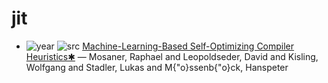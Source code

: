 # jit

- ![year](https://img.shields.io/badge/year-2022-blue) ![src](https://img.shields.io/badge/src-PICMPLR-orange) [Machine-Learning-Based Self-Optimizing Compiler Heuristics✱](https://dl.acm.org/doi/abs/10.1145/3546918.3546921) — Mosaner, Raphael and Leopoldseder, David and Kisling, Wolfgang and Stadler, Lukas and M{\"o}ssenb{\"o}ck, Hanspeter

